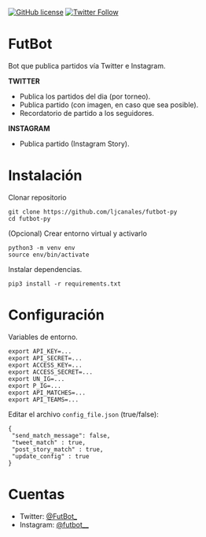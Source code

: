 [![GitHub license](https://img.shields.io/github/license/ljcanales/FutBot)](https://github.com/ljcanales/FutBot/blob/master/LICENSE)
[![Twitter Follow](https://img.shields.io/twitter/follow/FutBot_?style=social)](https://twitter.com/FutBot_)
# FutBot

Bot que publica partidos vía Twitter e Instagram.

**TWITTER**
- Publica los partidos del dia (por torneo).
- Publica partido (con imagen, en caso que sea posible).
- Recordatorio de partido a los seguidores.

**INSTAGRAM**
- Publica partido (Instagram Story).

# Instalación
Clonar repositorio
```
git clone https://github.com/ljcanales/futbot-py
cd futbot-py
```

(Opcional) Crear entorno virtual y activarlo
```
python3 -m venv env
source env/bin/activate
```

Instalar dependencias.
```
pip3 install -r requirements.txt
```

# Configuración
Variables de entorno.
```
export API_KEY=...
export API_SECRET=...
export ACCESS_KEY=...
export ACCESS_SECRET=...
export UN_IG=...
export P_IG=...
export API_MATCHES=...
export API_TEAMS=...
```

Editar el archivo `config_file.json` (true/false):

```
{
 "send_match_message": false,
 "tweet_match" : true,
 "post_story_match" : true,
 "update_config" : true
}
```

# Cuentas

- Twitter: [@FutBot_](https://twitter.com/FutBot_)
- Instagram: [@futbot__](https://www.instagram.com/futbot__/)


